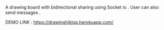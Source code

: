 A drawing board with bidirectional sharing using Socket io .
User can also send messages . 


DEMO LINK : https://drawinghjklop.herokuapp.com/
